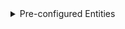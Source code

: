 <details class="mb-2" markdown="1">
  <summary class="rounded mb-0.5 bg-gray-200 p-2">Pre-configured Entities</summary>
For this tutorial, you'll need Kong Gateway entities, like services and routes, pre-configured. These entities aare essential for Kong Gateway to function but installing them isn't the focus of this guide. Follow these steps to pre-configure them:
1. Create a `deck_files` directory and add the `kong.yaml` file to it.
1. Create a `prereqs.yaml` file within the same folder, and add the following content to it:

{% capture entities %}
{: data-file="prereqs.yaml" }
{% highlight yaml %}
{{ include.data }}
{% endhighlight %}
{% endcapture %}
{{ entities | indent: 3 }}

1. Sync your changes:

   ```sh
   deck gateway sync prereqs.yaml
   ```
To learn more about entities, you can read our [entities documentation](/entities/). 

</details>
